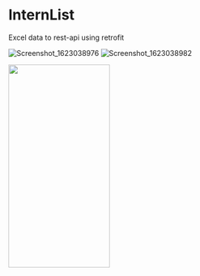 # InternList
Excel data to rest-api using retrofit

![Screenshot_1623038976](https://user-images.githubusercontent.com/56149022/120960680-fcbac180-c779-11eb-95d1-f7996b6325de.png)
![Screenshot_1623038982](https://user-images.githubusercontent.com/56149022/120960685-fe848500-c779-11eb-82db-2eec490c4ee4.png)

<img src ="https://user-images.githubusercontent.com/56149022/120960680-fcbac180-c779-11eb-95d1-f7996b6325de.png" width="200" height="400"/>



